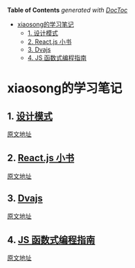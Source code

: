 <!-- START doctoc generated TOC please keep comment here to allow auto update -->
<!-- DON'T EDIT THIS SECTION, INSTEAD RE-RUN doctoc TO UPDATE -->
**Table of Contents**  *generated with [DocToc](https://github.com/thlorenz/doctoc)*

- [xiaosong的学习笔记](#xiaosong%E7%9A%84%E5%AD%A6%E4%B9%A0%E7%AC%94%E8%AE%B0)
  - [1. 设计模式](#1-%E8%AE%BE%E8%AE%A1%E6%A8%A1%E5%BC%8F)
  - [2. React.js 小书](#2-reactjs-%E5%B0%8F%E4%B9%A6)
  - [3. Dvajs](#3-dvajs)
  - [4. JS 函数式编程指南](#4-js-%E5%87%BD%E6%95%B0%E5%BC%8F%E7%BC%96%E7%A8%8B%E6%8C%87%E5%8D%97)

<!-- END doctoc generated TOC please keep comment here to allow auto update -->

# xiaosong的学习笔记

## 1. [设计模式](设计模式/README.md)

[原文地址](http://blog.csdn.net/lovelion/article/details/17517213)


## 2. [React.js 小书](React.js小书/README.md)

[原文地址](http://huziketang.com/books/react/)


## 3. [Dvajs](dva/README.md)

[原文地址](https://github.com/dvajs/dva/blob/master/README_zh-CN.md)


## 4. [JS 函数式编程指南](JS函数式编程指南/README.md)

[原文地址](https://llh911001.gitbooks.io/mostly-adequate-guide-chinese/content/)

